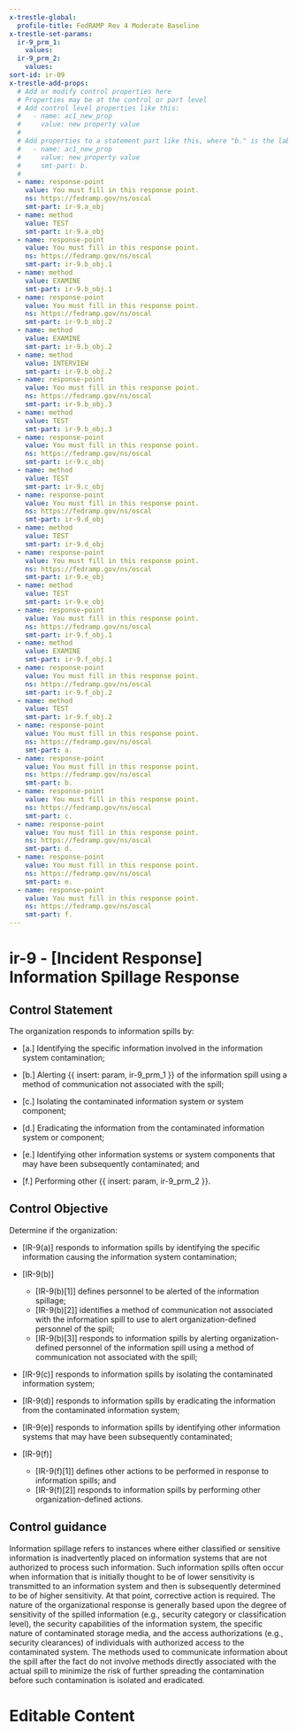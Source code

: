 ```yaml
---
x-trestle-global:
  profile-title: FedRAMP Rev 4 Moderate Baseline
x-trestle-set-params:
  ir-9_prm_1:
    values:
  ir-9_prm_2:
    values:
sort-id: ir-09
x-trestle-add-props:
  # Add or modify control properties here
  # Properties may be at the control or part level
  # Add control level properties like this:
  #   - name: ac1_new_prop
  #     value: new property value
  #
  # Add properties to a statement part like this, where "b." is the label of the target statement part
  #   - name: ac1_new_prop
  #     value: new property value
  #     smt-part: b.
  #
  - name: response-point
    value: You must fill in this response point.
    ns: https://fedramp.gov/ns/oscal
    smt-part: ir-9.a_obj
  - name: method
    value: TEST
    smt-part: ir-9.a_obj
  - name: response-point
    value: You must fill in this response point.
    ns: https://fedramp.gov/ns/oscal
    smt-part: ir-9.b_obj.1
  - name: method
    value: EXAMINE
    smt-part: ir-9.b_obj.1
  - name: response-point
    value: You must fill in this response point.
    ns: https://fedramp.gov/ns/oscal
    smt-part: ir-9.b_obj.2
  - name: method
    value: EXAMINE
    smt-part: ir-9.b_obj.2
  - name: method
    value: INTERVIEW
    smt-part: ir-9.b_obj.2
  - name: response-point
    value: You must fill in this response point.
    ns: https://fedramp.gov/ns/oscal
    smt-part: ir-9.b_obj.3
  - name: method
    value: TEST
    smt-part: ir-9.b_obj.3
  - name: response-point
    value: You must fill in this response point.
    ns: https://fedramp.gov/ns/oscal
    smt-part: ir-9.c_obj
  - name: method
    value: TEST
    smt-part: ir-9.c_obj
  - name: response-point
    value: You must fill in this response point.
    ns: https://fedramp.gov/ns/oscal
    smt-part: ir-9.d_obj
  - name: method
    value: TEST
    smt-part: ir-9.d_obj
  - name: response-point
    value: You must fill in this response point.
    ns: https://fedramp.gov/ns/oscal
    smt-part: ir-9.e_obj
  - name: method
    value: TEST
    smt-part: ir-9.e_obj
  - name: response-point
    value: You must fill in this response point.
    ns: https://fedramp.gov/ns/oscal
    smt-part: ir-9.f_obj.1
  - name: method
    value: EXAMINE
    smt-part: ir-9.f_obj.1
  - name: response-point
    value: You must fill in this response point.
    ns: https://fedramp.gov/ns/oscal
    smt-part: ir-9.f_obj.2
  - name: method
    value: TEST
    smt-part: ir-9.f_obj.2
  - name: response-point
    value: You must fill in this response point.
    ns: https://fedramp.gov/ns/oscal
    smt-part: a.
  - name: response-point
    value: You must fill in this response point.
    ns: https://fedramp.gov/ns/oscal
    smt-part: b.
  - name: response-point
    value: You must fill in this response point.
    ns: https://fedramp.gov/ns/oscal
    smt-part: c.
  - name: response-point
    value: You must fill in this response point.
    ns: https://fedramp.gov/ns/oscal
    smt-part: d.
  - name: response-point
    value: You must fill in this response point.
    ns: https://fedramp.gov/ns/oscal
    smt-part: e.
  - name: response-point
    value: You must fill in this response point.
    ns: https://fedramp.gov/ns/oscal
    smt-part: f.
---
```


# ir-9 - \[Incident Response\] Information Spillage Response

## Control Statement

The organization responds to information spills by:

- \[a.\] Identifying the specific information involved in the information system contamination;

- \[b.\] Alerting {{ insert: param, ir-9_prm_1 }} of the information spill using a method of communication not associated with the spill;

- \[c.\] Isolating the contaminated information system or system component;

- \[d.\] Eradicating the information from the contaminated information system or component;

- \[e.\] Identifying other information systems or system components that may have been subsequently contaminated; and

- \[f.\] Performing other {{ insert: param, ir-9_prm_2 }}.

## Control Objective

Determine if the organization:

- \[IR-9(a)\] responds to information spills by identifying the specific information causing the information system contamination;

- \[IR-9(b)\]

  - \[IR-9(b)[1]\] defines personnel to be alerted of the information spillage;
  - \[IR-9(b)[2]\] identifies a method of communication not associated with the information spill to use to alert organization-defined personnel of the spill;
  - \[IR-9(b)[3]\] responds to information spills by alerting organization-defined personnel of the information spill using a method of communication not associated with the spill;

- \[IR-9(c)\] responds to information spills by isolating the contaminated information system;

- \[IR-9(d)\] responds to information spills by eradicating the information from the contaminated information system;

- \[IR-9(e)\] responds to information spills by identifying other information systems that may have been subsequently contaminated;

- \[IR-9(f)\]

  - \[IR-9(f)[1]\] defines other actions to be performed in response to information spills; and
  - \[IR-9(f)[2]\] responds to information spills by performing other organization-defined actions.

## Control guidance

Information spillage refers to instances where either classified or sensitive information is inadvertently placed on information systems that are not authorized to process such information. Such information spills often occur when information that is initially thought to be of lower sensitivity is transmitted to an information system and then is subsequently determined to be of higher sensitivity. At that point, corrective action is required. The nature of the organizational response is generally based upon the degree of sensitivity of the spilled information (e.g., security category or classification level), the security capabilities of the information system, the specific nature of contaminated storage media, and the access authorizations (e.g., security clearances) of individuals with authorized access to the contaminated system. The methods used to communicate information about the spill after the fact do not involve methods directly associated with the actual spill to minimize the risk of further spreading the contamination before such contamination is isolated and eradicated.

# Editable Content

<!-- Make additions and edits below -->
<!-- The above represents the contents of the control as received by the profile, prior to additions. -->
<!-- If the profile makes additions to the control, they will appear below. -->
<!-- The above markdown may not be edited but you may edit the content below, and/or introduce new additions to be made by the profile. -->
<!-- If there is a yaml header at the top, parameter values may be edited. Use --set-parameters to incorporate the changes during assembly. -->
<!-- The content here will then replace what is in the profile for this control, after running profile-assemble. -->
<!-- The added parts in the profile for this control are below.  You may edit them and/or add new ones. -->
<!-- Each addition must have a heading either of the form ## Control my_addition_name -->
<!-- or ## Part a. (where the a. refers to one of the control statement labels.) -->
<!-- "## Control" parts are new parts added after the statement part. -->
<!-- "## Part" parts are new parts added into the top-level statement part with that label. -->
<!-- Subparts may be added with nested hash levels of the form ### My Subpart Name -->
<!-- underneath the parent ## Control or ## Part being added -->
<!-- See https://ibm.github.io/compliance-trestle/tutorials/ssp_profile_catalog_authoring/ssp_profile_catalog_authoring for guidance. -->
